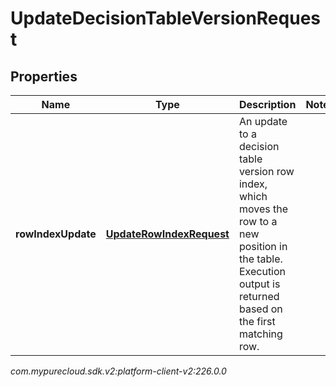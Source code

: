 # UpdateDecisionTableVersionRequest


## Properties

| Name | Type | Description | Notes |
| ------------ | ------------- | ------------- | ------------- |
| **rowIndexUpdate** | [**UpdateRowIndexRequest**](UpdateRowIndexRequest) | An update to a decision table version row index, which moves the row to a new position in the table. Execution output is returned based on the first matching row. |  |




_com.mypurecloud.sdk.v2:platform-client-v2:226.0.0_
